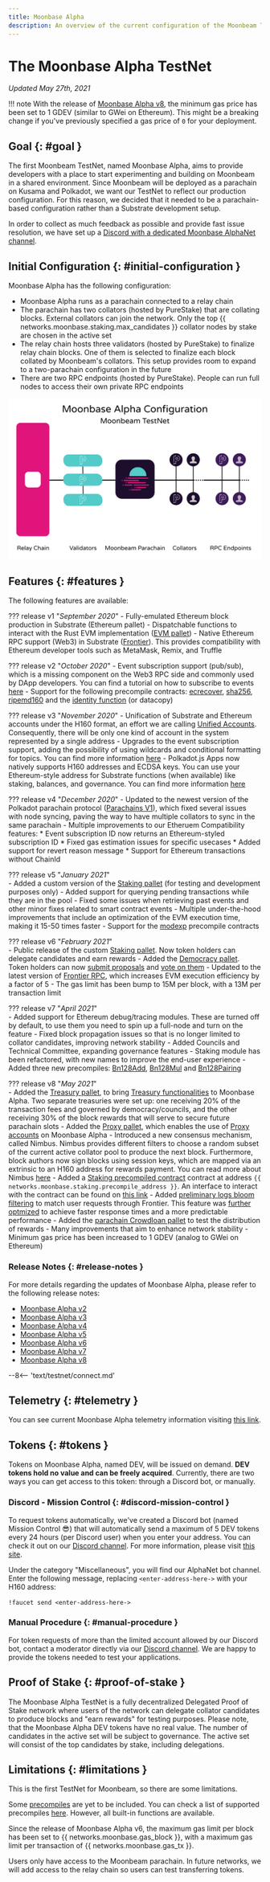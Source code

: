 ```yaml
---
title: Moonbase Alpha
description: An overview of the current configuration of the Moonbeam TestNet, Moonbase Alpha, and information on how to start building on it using Solidity.
---
```


# The Moonbase Alpha TestNet

_Updated May 27th, 2021_

!!! note
    With the release of [Moonbase Alpha v8](https://github.com/PureStake/moonbeam/releases/tag/v0.8.0), the minimum gas price has been set to 1 GDEV (similar to GWei on Ethereum). This might be a breaking change if you've previously specified a gas price of `0` for your deployment.

## Goal {: #goal } 

The first Moonbeam TestNet, named Moonbase Alpha, aims to provide developers with a place to start experimenting and building on Moonbeam in a shared environment. Since Moonbeam will be deployed as a parachain on Kusama and Polkadot, we want our TestNet to reflect our production configuration. For this reason, we decided that it needed to be a parachain-based configuration rather than a Substrate development setup.

In order to collect as much feedback as possible and provide fast issue resolution, we have set up a [Discord with a dedicated Moonbase AlphaNet channel](https://discord.gg/PfpUATX).

## Initial Configuration {: #initial-configuration } 

Moonbase Alpha has the following configuration:

 - Moonbase Alpha runs as a parachain connected to a relay chain
 - The parachain has two collators (hosted by PureStake) that are collating blocks. External collators can join the network. Only the top {{ networks.moonbase.staking.max_candidates }} collator nodes by stake are chosen in the active set
 - The relay chain hosts three validators (hosted by PureStake) to finalize relay chain blocks. One of them is selected to finalize each block collated by Moonbeam's collators. This setup provides room to expand to a two-parachain configuration in the future
 - There are two RPC endpoints (hosted by PureStake). People can run full nodes to access their own private RPC endpoints

![TestNet Diagram](/images/learn/platform/networks/moonbase-diagram-v7.png)

## Features {: #features } 

The following features are available:

??? release v1 "_September 2020_"
    - Fully-emulated Ethereum block production in Substrate (Ethereum pallet)
    - Dispatchable functions to interact with the Rust EVM implementation ([EVM pallet](https://docs.rs/pallet-evm/2.0.1/pallet_evm/))
    - Native Ethereum RPC support (Web3) in Substrate ([Frontier](https://github.com/paritytech/frontier)). This provides compatibility with Ethereum developer tools such as MetaMask, Remix, and Truffle 

??? release v2 "_October 2020_"
    - Event subscription support (pub/sub), which is a missing component on the Web3 RPC side and commonly used by DApp developers. You can find a tutorial on how to subscribe to events [here](/builders/tools/pubsub/)
    - Support for the following precompile contracts: [ecrecover](https://docs.klaytn.com/smart-contract/precompiled-contracts#address-0x-01-ecrecover-hash-v-r-s), [sha256](https://docs.klaytn.com/smart-contract/precompiled-contracts#address-0x-02-sha-256-data), [ripemd160](https://docs.klaytn.com/smart-contract/precompiled-contracts#address-0x-03-ripemd-160-data) and the [identity function](https://docs.klaytn.com/smart-contract/precompiled-contracts#address-0x-04-datacopy-data) (or datacopy)

??? release v3 "_November 2020_"
    - Unification of Substrate and Ethereum accounts under the H160 format, an effort we are calling [Unified Accounts](https://medium.com/moonbeam-network/moonbase-alpha-v3-introducing-unified-accounts-88fae3564cda). Consequently, there will be only one kind of account in the system represented by a single address
    - Upgrades to the event subscription support, adding the possibility of using wildcards and conditional formatting for topics. You can find more information [here](https://docs.moonbeam.network/builders/tools/pubsub/#using-wildcards-and-conditional-formatting)
    - Polkadot.js Apps now natively supports H160 addresses and ECDSA keys. You can use your Ethereum-style address for Substrate functions (when available) like staking, balances, and governance. You can find more information [here](/tokens/connect/polkadotjs/)

??? release v4 "_December 2020_"
    - Updated to the newest version of the Polkadot parachain protocol ([Parachains V1](https://w3f.github.io/parachain-implementers-guide/)), which fixed several issues with node syncing, paving the way to have multiple collators to sync in the same parachain
    - Multiple improvements to our Etheruem Compatibility features:
        * Event subscription ID now returns an Ethereum-styled subscription ID
        * Fixed gas estimation issues for specific usecases
        * Added support for revert reason message
        * Support for Ethereum transactions without ChainId

??? release v5 "_January 2021_"      
    - Added a custom version of the [Staking pallet](https://wiki.polkadot.network/docs/learn-staking) (for testing and development purposes only)
    - Added support for querying pending transactions while they are in the pool 
    - Fixed some issues when retrieving past events and other minor fixes related to smart contract events
    - Multiple under-the-hood improvements that include an optimization of the EVM execution time, making it 15-50 times faster
    - Support for the [modexp](https://docs.klaytn.com/smart-contract/precompiled-contracts#address-0x05-bigmodexp-base-exp-mod) precompile contracts

??? release v6 "_February 2021_"      
    - Public release of the custom [Staking pallet](https://wiki.polkadot.network/docs/learn-staking). Now token holders can delegate candidates and earn rewards
    - Added the [Democracy pallet](https://github.com/paritytech/substrate/tree/HEAD/frame/democracy). Token holders can now [submit proposals](/tokens/governance/proposals/) and [vote on them](/tokens/governance/voting/)
    - Updated to the latest version of [Frontier RPC](https://github.com/paritytech/frontier), which increases EVM execution efficiency by a factor of 5
    - The gas limit has been bump to 15M per block, with a 13M per transaction limit

??? release v7 "_April 2021_"      
    - Added support for Ethereum debug/tracing modules. These are turned off by default, to use them you need to spin up a full-node and turn on the feature
    - Fixed block propagation issues so that is no longer limited to collator candidates, improving network stability
    - Added Councils and Technical Committee, expanding governance features
    - Staking module has been refactored, with new names to improve the end-user experience
    - Added three new precompiles: [Bn128Add](https://eips.ethereum.org/EIPS/eip-196), [Bn128Mul](https://eips.ethereum.org/EIPS/eip-196) and [Bn128Pairing](https://eips.ethereum.org/EIPS/eip-197)

??? release v8 "_May 2021_"      
    - Added the [Treasury pallet](https://substrate.dev/rustdocs/latest/pallet_treasury/index.html), to bring [Treasury functionalities](https://wiki.polkadot.network/docs/learn-treasury) to Moonbase Alpha. Two separate treasuries were set up: one receiving 20% of the transaction fees and governed by democracy/councils, and the other receiving 30% of the block rewards that will serve to secure future parachain slots
    - Added the [Proxy pallet](https://substrate.dev/rustdocs/latest/pallet_proxy/index.html), which enables the use of [Proxy accounts](https://wiki.polkadot.network/docs/learn-proxies) on Moonbase Alpha
    - Introduced a new consensus mechanism, called Nimbus. Nimbus provides different filters to choose a random subset of the current active collator pool to produce the next block. Furthermore, block authors now sign blocks using session keys, which are mapped via an extrinsic to an H160 address for rewards payment. You can read more about Nimbus [here](/learn/features/consensus/)
    - Added a [Staking precompiled contract](https://github.com/PureStake/moonbeam/pull/358) contract at address `{{ networks.moonbase.staking.precompile_address }}`. An interface to interact with the contract can be found on [this link](https://raw.githubusercontent.com/PureStake/moonbeam/master/precompiles/parachain-staking/StakingInterface.sol)
    - Added [preliminary logs bloom filtering](https://github.com/paritytech/frontier/pull/364) to match user requests through Frontier. This feature was [further optmized](https://github.com/paritytech/frontier/pull/372) to achieve faster response times and a more predictable performance
    - Added the [parachain Crowdloan pallet](https://github.com/paritytech/polkadot/blob/master/runtime/common/src/crowdloan.rs) to test the distribution of rewards
    - Many improvements that aim to enhance network stability
    - Minimum gas price has been increased to 1 GDEV (analog to GWei on Ethereum)

### Release Notes {: #release-notes } 

For more details regarding the updates of Moonbase Alpha, please refer to the following release notes:

 - [Moonbase Alpha v2](https://github.com/PureStake/moonbeam/releases/tag/v0.2.0)
 - [Moonbase Alpha v3](https://github.com/PureStake/moonbeam/releases/tag/v0.3.0)
 - [Moonbase Alpha v4](https://github.com/PureStake/moonbeam/releases/tag/v0.4.0)
 - [Moonbase Alpha v5](https://github.com/PureStake/moonbeam/releases/tag/v0.5.0)
 - [Moonbase Alpha v6](https://github.com/PureStake/moonbeam/releases/tag/v0.6.0)
 - [Moonbase Alpha v7](https://github.com/PureStake/moonbeam/releases/tag/v0.7.0)
 - [Moonbase Alpha v8](https://github.com/PureStake/moonbeam/releases/tag/v0.8.0)

--8<-- 'text/testnet/connect.md'

## Telemetry {: #telemetry } 

You can see current Moonbase Alpha telemetry information visiting [this link](https://telemetry.polkadot.io/#list/Moonbase%20Alpha).

## Tokens {: #tokens } 

Tokens on Moonbase Alpha, named DEV, will be issued on demand. **DEV tokens hold no value and can be freely acquired**. Currently, there are two ways you can get access to this token: through a Discord bot, or manually.

### Discord - Mission Control {: #discord-mission-control } 

To request tokens automatically, we've created a Discord bot (named Mission Control :sunglasses:) that will automatically send a maximum of 5 DEV tokens every 24 hours (per Discord user) when you enter your address. You can check it out on our [Discord channel](https://discord.gg/PfpUATX). For more information, please visit [this site](/builders/get-started/moonbase/#get-tokens/).
 
Under the category "Miscellaneous", you will find our AlphaNet bot channel. Enter the following message, replacing `<enter-address-here->` with your H160 address:
 
```
!faucet send <enter-address-here->
```

### Manual Procedure {: #manual-procedure } 

For token requests of more than the limited account allowed by our Discord bot, contact a moderator directly via our [Discord channel](https://discord.gg/PfpUATX). We are happy to provide the tokens needed to test your applications.

## Proof of Stake {: #proof-of-stake } 

The Moonbase Alpha TestNet is a fully decentralized Delegated Proof of Stake network where users of the network can delegate collator candidates to produce blocks and "earn rewards" for testing purposes. Please note, that the Moonbase Alpha DEV tokens have no real value. The number of candidates in the active set will be subject to governance. The active set will consist of the top candidates by stake, including delegations.

## Limitations {: #limitations } 

This is the first TestNet for Moonbeam, so there are some limitations.

Some [precompiles](https://docs.klaytn.com/smart-contract/precompiled-contracts) are yet to be included. You can check a list of supported precompiles [here](/builders/tools/precompiles/). However, all built-in functions are available.

Since the release of Moonbase Alpha v6, the maximum gas limit per block has been set to {{ networks.moonbase.gas_block }}, with a maximum gas limit per transaction of {{ networks.moonbase.gas_tx }}.

Users only have access to the Moonbeam parachain. In future networks, we will add access to the relay chain so users can test transferring tokens.